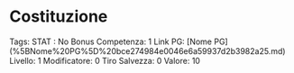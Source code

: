 # Costituzione

Tags: STAT
: No
Bonus Competenza: 1
Link PG: [Nome PG] (%5BNome%20PG%5D%20bce274984e0046e6a59937d2b3982a25.md)
Livello: 1
Modificatore: 0
Tiro Salvezza: 0
Valore: 10